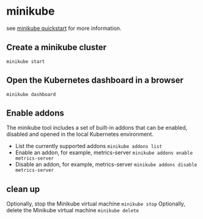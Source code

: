 # minikube

see [minikube quickstart](https://minikube.sigs.k8s.io/docs/start/) for more information.

## Create a minikube cluster

`minikube start`

## Open the Kubernetes dashboard in a browser

`minikube dashboard`

## Enable addons

The minikube tool includes a set of built-in addons that can be enabled, disabled and opened in the local Kubernetes environment.

- List the currently supported addons `minikube addons list`
- Enable an addon, for example, metrics-server `minikube addons enable metrics-server`
- Disable an addon, for example, metrics-server `minikube addons disable metrics-server`

## clean up

Optionally, stop the Minikube virtual machine `minikube stop`
Optionally, delete the Minikube virtual machine `minikube delete`

